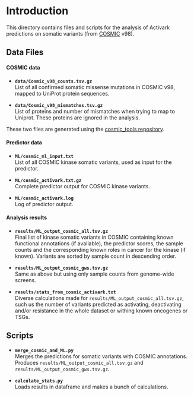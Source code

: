 # Introduction

This directory contains files and scripts for the analysis of Activark predictions on somatic variants (from [COSMIC](https://cancer.sanger.ac.uk/cosmic/classic) v98).


## Data Files

#### COSMIC data

- **`data/Cosmic_v98_counts.tsv.gz`** </br>
List of all confirmed somatic missense mutations in COSMIC v98, mapped to UniProt protein sequences.

- **`data/Cosmic_v98_mismatches.tsv.gz`** </br>
List of proteins and number of mismatches when trying to map to Uniprot. These proteins are ignored in the analysis.

These two files are generated using the [cosmic_tools repository](https://github.com/JCGonzS/cosmic_tools).

#### Predictor data

- **`ML/cosmic_ml_input.txt`**</br>
List of all COSMIC kinase somatic variants, used as input for the predictor.

- **`ML/cosmic_activark.txt.gz`**</br>
Complete predictor output for COSMIC kinase variants.

- **`ML/cosmic_activark.log`**</br>
Log of predictor output.

#### Analysis results

- **`results/ML_output_cosmic_all.tsv.gz`**</br>
Final list of kinase somatic variants in COSMIC containing known functional annotations (if available), the predictor scores, the sample counts and the corresponding known roles in cancer for the kinase (if known). Variants are sorted by sample count in descending order.

- **`results/ML_output_cosmic_gws.tsv.gz`**</br>
Same as above but using only sample counts from genome-wide screens.

- **`results/stats_from_cosmic_activark.txt`**</br>
Diverse calculations made for `results/ML_output_cosmic_all.tsv.gz`, such us the number of variants predicted as activating, deactivating and/or resistance in the whole dataset or withing known oncogenes or TSGs.

## Scripts

- **`merge_cosmic_and_ML.py`**</br>
Merges the predictions for somatic variants with COSMIC annotations. Produces `results/ML_output_cosmic_all.tsv.gz` and `results/ML_output_cosmic_gws.tsv.gz`.

- **`calculate_stats.py`**</br>
Loads results in dataframe and makes a bunch of calculations. 